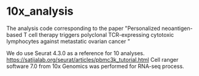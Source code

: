 # 10x_analysis
The analysis code corresponding to the paper  "Personalized neoantigen-based T cell therapy triggers polyclonal TCR-expressing cytotoxic lymphocytes against metastatic ovarian cancer "


We do use Seurat 4.3.0 as a reference for 10 analyses. https://satijalab.org/seurat/articles/pbmc3k_tutorial.html
Cell ranger software 7.0 from 10x Genomics was performed for RNA-seq process.
